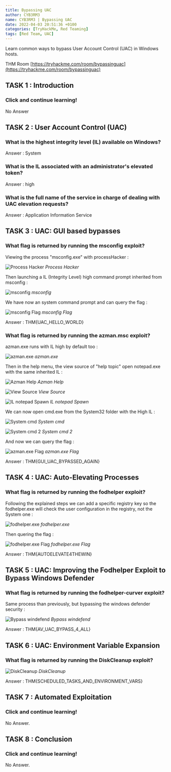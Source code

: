 ```yaml
---
title: Bypassing UAC
author: CYB3RM3
name: CYB3RM3 | Bypassing UAC
date: 2022-04-03 20:51:36 +0100
categories: [TryHackMe, Red Teaming]
tags: [Red Team, UAC]
---
```


Learn common ways to bypass User Account Control (UAC) in Windows hosts.

THM Room [https://tryhackme.com/room/bypassinguac](https://tryhackme.com/room/bypassinguac)


## TASK 1 : Introduction
### Click and continue learning! 
No Answer

## TASK 2 : User Account Control (UAC)
### What is the highest integrity level (IL) available on Windows?
Answer : System

### What is the IL associated with an administrator's elevated token?
Answer : high

### What is the full name of the service in charge of dealing with UAC elevation requests?
Answer : Application Information Service

## TASK 3 : UAC: GUI based bypasses
###  What flag is returned by running the msconfig exploit? 

Viewing the process "msconfig.exe" with processHacker :

![Process Hacker](/images/thm/bypassinguac/bypassinguac_1.png)
_Process Hacker_

Then launching a IL (Integrity Level) high command prompt inherited from msconfig :

![msconfig](/images/thm/bypassinguac/bypassinguac_2.png)
_msconfig_

We have now an system command prompt and can query the flag :

![msconfig Flag](/images/thm/bypassinguac/bypassinguac_3.png)
_msconfig Flag_

Answer : THM{UAC_HELLO_WORLD}

### What flag is returned by running the azman.msc exploit?

azman.exe runs with IL high by default too :

![azman.exe](/images/thm/bypassinguac/bypassinguac_4.png)
_azman.exe_

Then in the help menu, the view source of "help topic" open notepad.exe with the same inherited IL :

![Azman Help](/images/thm/bypassinguac/bypassinguac_5.png)
_Azman Help_

![View Source](/images/thm/bypassinguac/bypassinguac_6.png)
_View Source_

![IL notepad Spawn](/images/thm/bypassinguac/bypassinguac_7.png)
_IL notepad Spawn_

We can now open cmd.exe from the System32 folder with the High IL :

![System cmd](/images/thm/bypassinguac/bypassinguac_8.png)
_System cmd_

![System cmd 2](/images/thm/bypassinguac/bypassinguac_9.png)
_System cmd 2_

And now we can query the flag :

![azman.exe Flag](/images/thm/bypassinguac/bypassinguac_10.png)
_azman.exe Flag_

Answer : THM{GUI_UAC_BYPASSED_AGAIN}

## TASK 4 : UAC: Auto-Elevating Processes
### What flag is returned by running the fodhelper exploit?

Following the explained steps we can add a specific registry key so the fodhelper.exe will check the user configuration in the registry, not the System one :

![fodhelper.exe](/images/thm/bypassinguac/bypassinguac_11.png)
_fodhelper.exe_

Then quering the flag :

![fodhelper.exe Flag](/images/thm/bypassinguac/bypassinguac_12.png)
_fodhelper.exe Flag_

Answer : THM{AUTOELEVATE4THEWIN}

## TASK 5 : UAC: Improving the Fodhelper Exploit to Bypass Windows Defender
### What flag is returned by running the fodhelper-curver exploit? 
Same process than previously, but bypassing the windows defender security :

![Bypass windefend](/images/thm/bypassinguac/bypassinguac_13.png)
_Bypass windefend_

Answer : THM{AV_UAC_BYPASS_4_ALL}

## TASK 6 : UAC: Environment Variable Expansion
### What flag is returned by running the DiskCleanup exploit? 

![DiskCleanup](/images/thm/bypassinguac/bypassinguac_14.png)
_DiskCleanup_

Answer : THM{SCHEDULED_TASKS_AND_ENVIRONMENT_VARS}

## TASK 7 : Automated Exploitation

### Click and continue learning!

No Answer.
## TASK 8 : Conclusion 
###  Click and continue learning!

No Answer.